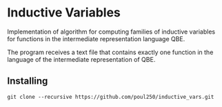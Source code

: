 # Inductive Variables

Implementation of algorithm for computing families of inductive variables for functions in the intermediate representation language QBE.

The program receives a text file that contains exactly one function in the language of the intermediate representation of QBE.

## Installing

```
git clone --recursive https://github.com/poul250/inductive_vars.git
```
